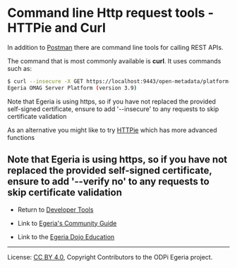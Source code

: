<!-- SPDX-License-Identifier: CC-BY-4.0 -->
<!-- Copyright Contributors to the ODPi Egeria project 2020. -->

# Command line Http request tools - HTTPie and Curl

In addition to [Postman](Postman.md) there are command line tools for
calling REST APIs.

The command that is most commonly available is **curl**.
It uses commands such as:

```bash
$ curl --insecure -X GET https://localhost:9443/open-metadata/platform-services/users/test/server-platform/origin
Egeria OMAG Server Platform (version 3.9)
```

Note that Egeria is using https, so if you have not replaced the provided self-signed certificate, ensure to add '--insecure' to any requests 
to skip certificate validation


As an alternative you might like to try [HTTPie](https://httpie.org/) which has more advanced functions

Note that Egeria is using https, so if you have not replaced the provided self-signed certificate, ensure to add '--verify no' to any requests 
to skip certificate validation
----
* Return to [Developer Tools](.)


* Link to [Egeria's Community Guide](https://egeria-project.org/guides/community/)
* Link to the [Egeria Dojo Education](https://egeria-project.org/education/egeria-dojo/)


----
License: [CC BY 4.0](https://creativecommons.org/licenses/by/4.0/),
Copyright Contributors to the ODPi Egeria project.
